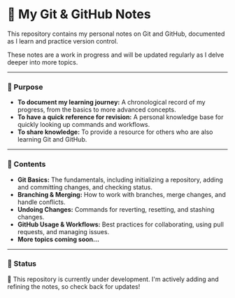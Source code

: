 # 📘 My Git & GitHub Notes

This repository contains my personal notes on Git and GitHub, documented as I learn and practice version control.

These notes are a work in progress and will be updated regularly as I delve deeper into more topics.

---

### 🎯 Purpose

* **To document my learning journey:** A chronological record of my progress, from the basics to more advanced concepts.
* **To have a quick reference for revision:** A personal knowledge base for quickly looking up commands and workflows.
* **To share knowledge:** To provide a resource for others who are also learning Git and GitHub.

---

### 📂 Contents

* **Git Basics:** The fundamentals, including initializing a repository, adding and committing changes, and checking status.
* **Branching & Merging:** How to work with branches, merge changes, and handle conflicts.
* **Undoing Changes:** Commands for reverting, resetting, and stashing changes.
* **GitHub Usage & Workflows:** Best practices for collaborating, using pull requests, and managing issues.
* **More topics coming soon...**

---

### 📌 Status

🚧 This repository is currently under development. I'm actively adding and refining the notes, so check back for updates!
